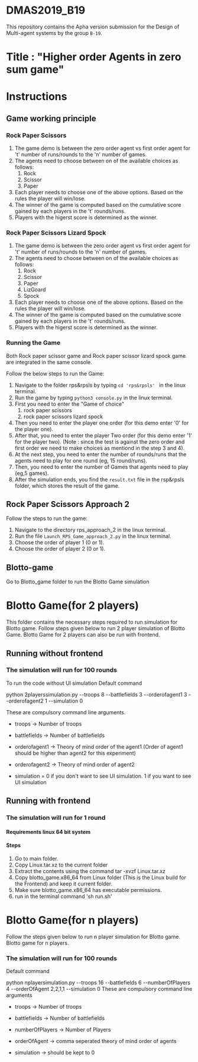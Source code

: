 # DMAS2019_B19
This repository contains the Apha version submission for the Design of Multi-agent systems by the group ``B-19``. 

# Title : "Higher order Agents in zero sum game"

# Instructions 
## Game working principle
### Rock Paper Scissors
1. The game demo is between the zero order agent vs first order agent for 't' number of runs/rounds to the 'n' number of games.
2. The agents need to choose between on of the available choices as follows:         
    1. Rock 
    2. Scissor 
    3. Paper 
3. Each player needs to choose one of the above options. Based on the rules the player will win/lose.
4. The winner of the game is computed based on the cumulative score gained by each players in the 't' rounds/runs.
5. Players with the higerst score is determined as the winner.

### Rock Paper Scissors Lizard Spock
1. The game demo is between the zero order agent vs first order agent for 't' number of runs/rounds to the 'n' number of games.
2. The agents need to choose between on of the available choices as follows:         
    1. Rock 
    2. Scissor 
    3. Paper 
    4. LizGoard 
    5. Spock
3. Each player needs to choose one of the above options. Based on the rules the player will win/lose.
4. The winner of the game is computed based on the cumulative score gained by each players in the 't' rounds/runs.
5. Players with the higerst score is determined as the winner.

### Running the Game
Both Rock paper scissor game and Rock paper scissor lizard spock game are integrated in the same console.

Follow the below steps to run the Game:

1. Navigate to the folder rps&rpsls by typing ```cd 'rps&rpsls' ``` in the linux terminal.
2. Run the game by typing ```python3 console.py``` in the linux terminal.
3. First you need to enter the "Game of choice"
    1. rock paper scissors
    2. rock paper scissors lizard spock
4. Then you need to enter the player one order (for this demo enter '0' for the player one).
5. After that, you need to enter the player Two order (for this demo enter '1' for the player two).
(Note : since the test is against the zero order and first order we need to make choices as mentiond in the step 3 and 4).
6. At the next step, you need to enter the number of rounds/runs that the agents need to play for one round (eg, 15 round/runs).
7. Then, you need to enter the number of Games that agents need to play (eg,5 games).
8. After the simulation ends, you find the ``result.txt`` file in the rsp&rpsls folder, which stores the result of the game.

## Rock Paper Scissors Approach 2

Follow the steps to run the game:
1. Navigate to the directory rps_approach_2 in the linux terminal.
2. Run the file ```Launch_RPS_Game_approach_2.py``` in the linux terminal.
3. Choose the order of player 1 (0 or 1).
4. Choose the order of player 2 (0 or 1).



## Blotto-game 
  Go to Blotto_game folder to run the Blotto Game simulation
  # Blotto Game(for 2 players)
This folder contains the necessary steps required to run simulation for Blotto game. Follow steps given below to run 2 player simulation of Blotto Game. Blotto Game for 2 players can also be run with frontend.

## Running without frontend 
### The simulation will run for 100 rounds 
   
   To run the code without UI simulation
   Default command
   
   python 2playerssimulation.py --troops 8 --battlefields 3 --orderofagent1 3 --orderofagent2 1  --simulation 0

These are compulsory command line arguments.

- troops -> Number of troops

- battlefields -> Number of battlefields

- orderofagent1 -> Theory of mind order of the agent1  (Order of agent1 should be higher than agent2 for this experiment)

- orderofagent2 -> Theory of mind order of agent2

- simulation =  0 if you don't want to see UI simulation.
                1 if you want to see UI simulation
                
 ## Running with frontend    
 ### The simulation will run for 1 round 
 #### Requirements linux 64 bit system
 #### Steps
 1. Go to main folder.
 2. Copy Linux.tar.xz to the current folder  
 3. Extract the contents using the command tar -xvzf Linux.tar.xz
 4. Copy blotto_game.x86_64 from Linux folder (This is the Linux build for the Frontend) and keep it current folder.
 5. Make sure blotto_game.x86_64 has executable permissions.
 6. run in the terminal command 'sh run.sh' 

# Blotto Game(for n players)
Follow the steps given below to run n player simulation for Blotto game. Blotto game for n players.
### The simulation will run for 100 rounds
Default command 

   python nplayersimulation.py --troops 16 --battlefields 6 --numberOfPlayers 4 --orderOfAgent 2,2,1,1 --simulation 0
   These are compulsory command line arguments
   - troops -> Number of troops
   
   - battlefields -> Number of battlefields
   
   - numberOfPlayers -> Number of Players 
   
   - orderOfAgent -> comma seperated theory of mind order of agents
   
   - simulation -> should be kept to 0
   
   



